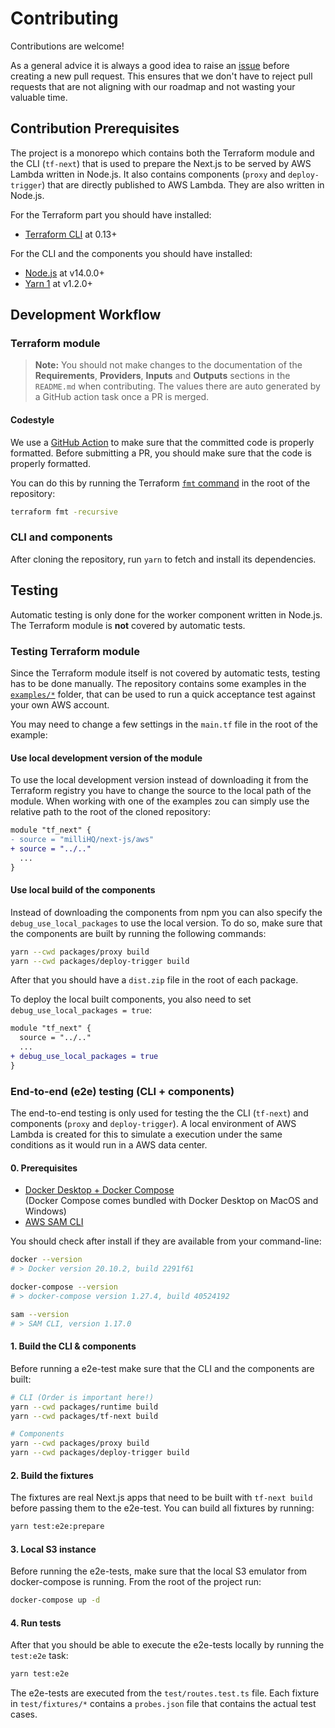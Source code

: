 # Contributing

Contributions are welcome!

As a general advice it is always a good idea to raise an [issue](https://github.com/milliHQ/terraform-aws-next-js/issues) before creating a new pull request.
This ensures that we don't have to reject pull requests that are not aligning with our roadmap and not wasting your valuable time.

## Contribution Prerequisites

The project is a monorepo which contains both the Terraform module and the CLI (`tf-next`) that is used to prepare the Next.js to be served by AWS Lambda written in Node.js.
It also contains components (`proxy` and `deploy-trigger`) that are directly published to AWS Lambda. They are also written in Node.js.

For the Terraform part you should have installed:

- [Terraform CLI](https://www.terraform.io/downloads.html) at 0.13+

For the CLI and the components you should have installed:

- [Node.js](https://nodejs.org/) at v14.0.0+
- [Yarn 1](https://classic.yarnpkg.com/) at v1.2.0+

## Development Workflow

### Terraform module

> **Note:** You should not make changes to the documentation of the **Requirements**, **Providers**, **Inputs** and **Outputs** sections in the `README.md` when contributing.
> The values there are auto generated by a GitHub action task once a PR is merged.

#### Codestyle

We use a [GitHub Action](https://github.com/milliHQ/terraform-aws-next-js/actions/workflows/lint.yml) to make sure that the committed code is properly formatted.
Before submitting a PR, you should make sure that the code is properly formatted.

You can do this by running the Terraform [`fmt` command](https://www.terraform.io/docs/cli/commands/fmt.html) in the root of the repository:

```sh
terraform fmt -recursive
```

### CLI and components

After cloning the repository, run `yarn` to fetch and install its dependencies.

## Testing

Automatic testing is only done for the worker component written in Node.js.
The Terraform module is **not** covered by automatic tests.

### Testing Terraform module

Since the Terraform module itself is not covered by automatic tests, testing has to be done manually.
The repository contains some examples in the [`examples/*`](https://github.com/milliHQ/terraform-aws-next-js/tree/main/examples) folder, that can be used to run a quick acceptance test against your own AWS account.

You may need to change a few settings in the `main.tf` file in the root of the example:

#### Use local development version of the module

To use the local development version instead of downloading it from the Terraform registry you have to change the source to the local path of the module.
When working with one of the examples zou can simply use the relative path to the root of the cloned repository:

```diff
module "tf_next" {
- source = "milliHQ/next-js/aws"
+ source = "../.."
  ...
}
```

#### Use local build of the components

Instead of downloading the components from npm you can also specify the `debug_use_local_packages` to use the local version.
To do so, make sure that the components are built by running the following commands:

```sh
yarn --cwd packages/proxy build
yarn --cwd packages/deploy-trigger build
```

After that you should have a `dist.zip` file in the root of each package.

To deploy the local built components, you also need to set `debug_use_local_packages = true`:

```diff
module "tf_next" {
  source = "../.."
  ...
+ debug_use_local_packages = true
}
```

### End-to-end (e2e) testing (CLI + components)

The end-to-end testing is only used for testing the the CLI (`tf-next`) and components (`proxy` and `deploy-trigger`).
A local environment of AWS Lambda is created for this to simulate a execution under the same conditions as it would run in a AWS data center.

#### 0. Prerequisites

- [Docker Desktop + Docker Compose](https://www.docker.com/products/docker-desktop)  
  (Docker Compose comes bundled with Docker Desktop on MacOS and Windows)
- [AWS SAM CLI](https://docs.aws.amazon.com/serverless-application-model/latest/developerguide/serverless-sam-cli-install.html)

You should check after install if they are available from your command-line:

```sh
docker --version
# > Docker version 20.10.2, build 2291f61

docker-compose --version
# > docker-compose version 1.27.4, build 40524192

sam --version
# > SAM CLI, version 1.17.0
```

#### 1. Build the CLI & components

Before running a e2e-test make sure that the CLI and the components are built:

```sh
# CLI (Order is important here!)
yarn --cwd packages/runtime build
yarn --cwd packages/tf-next build

# Components
yarn --cwd packages/proxy build
yarn --cwd packages/deploy-trigger build
```

#### 2. Build the fixtures

The fixtures are real Next.js apps that need to be built with `tf-next build` before passing them to the e2e-test.
You can build all fixtures by running:

```sh
yarn test:e2e:prepare
```

#### 3. Local S3 instance

Before running the e2e-tests, make sure that the local S3 emulator from docker-compose is running.
From the root of the project run:

```sh
docker-compose up -d
```

#### 4. Run tests

After that you should be able to execute the e2e-tests locally by running the `test:e2e` task:

```sh
yarn test:e2e
```

The e2e-tests are executed from the `test/routes.test.ts` file.
Each fixture in `test/fixtures/*` contains a `probes.json` file that contains the actual test cases.
